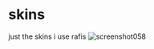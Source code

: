 # skins
just the skins i use
rafis
![screenshot058](https://user-images.githubusercontent.com/98576912/151499593-7d0a73a2-8536-479e-b280-2aff930593fd.jpg)
